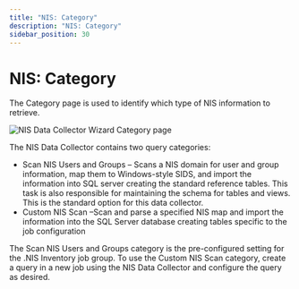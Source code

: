 ```yaml
---
title: "NIS: Category"
description: "NIS: Category"
sidebar_position: 30
---
```


# NIS: Category

The Category page is used to identify which type of NIS information to retrieve.

![NIS Data Collector Wizard Category page](/images/accessanalyzer/12.0/admin/datacollector/nis/category.webp)

The NIS Data Collector contains two query categories:

- Scan NIS Users and Groups – Scans a NIS domain for user and group information, map them to
  Windows-style SIDS, and import the information into SQL server creating the standard reference
  tables. This task is also responsible for maintaining the schema for tables and views. This is the
  standard option for this data collector.
- Custom NIS Scan –Scan and parse a specified NIS map and import the information into the SQL Server
  database creating tables specific to the job configuration

The Scan NIS Users and Groups category is the pre-configured setting for the .NIS Inventory job
group. To use the Custom NIS Scan category, create a query in a new job using the NIS Data Collector
and configure the query as desired.
